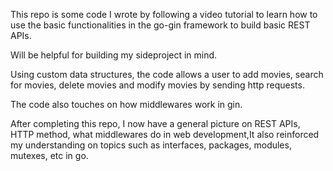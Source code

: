 This repo is some code I wrote by following a video tutorial to learn how to use the basic functionalities in the go-gin framework to build basic REST APIs.

Will be helpful for building my sideproject in mind.

Using custom data structures, the code allows a user to add movies, search for movies, delete movies and modify movies by sending http requests.

The code also touches on how middlewares work in gin. 

After completing this repo, I now have a general picture on REST APIs, HTTP method, what middlewares do in web development,It also reinforced my understanding on topics such as interfaces, packages, modules, mutexes, etc in go.